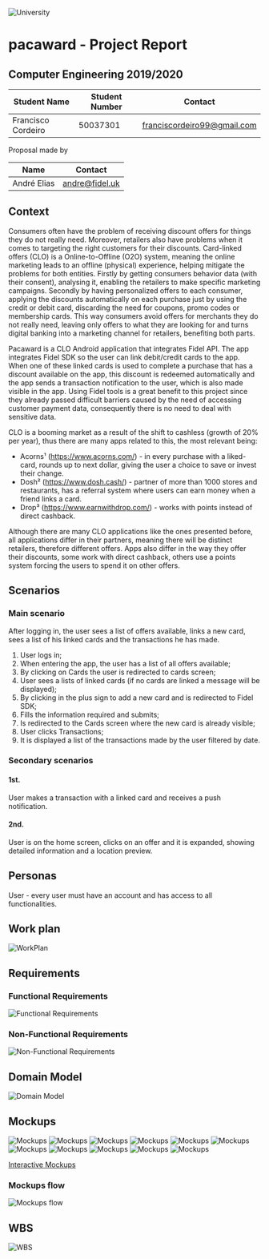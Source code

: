 ![University](https://www.iade.europeia.pt/hs-fs/hubfs/IADE-SITE/static/ue-iade-h75.png?width=444&name=ue-iade-h75.png)

# pacaward - Project Report

## Computer Engineering 2019/2020 

Student Name | Student Number | Contact
------------ | ------------- | -------------
Francisco Cordeiro | 50037301 | franciscordeiro99@gmail.com

Proposal made by

Name | Contact 
------------ | ------------- 
André Elias | andre@fidel.uk 


## Context

Consumers often have the problem of receiving discount offers for things they do not really need. Moreover, retailers also have problems when it comes to targeting the right customers for their discounts.
Card-linked offers (CLO) is a Online-to-Offline (O2O) system, meaning the online marketing leads to an offline (physical) experience, helping mitigate the problems for both entities. Firstly by getting consumers behavior data (with their consent), analysing it, enabling the retailers to make specific marketing campaigns. Secondly by having personalized offers to each consumer, applying the discounts automatically on each purchase just by using the credit or debit card, discarding the need for coupons, promo codes or membership cards.
This way consumers avoid offers for merchants they do not really need, leaving only offers to what they are looking for and turns digital banking into a marketing channel for retailers, benefiting both parts.

Pacaward is a CLO Android application that integrates Fidel API. The app integrates Fidel SDK so the user can link debit/credit cards to the app. When one of these linked cards is used to complete a purchase that has a discount available on the app, this discount is redeemed automatically and the app sends a transaction notification to the user, which is also made visible in the app.
Using Fidel tools is a great benefit to this project since they already passed difficult barriers caused by the need of accessing customer payment data, consequently there is no need to deal with sensitive data. 

CLO is a booming market as a result of the shift to cashless (growth of 20% per year), thus there are many apps related to this, the most relevant being:
* Acorns¹ (https://www.acorns.com/) - in every purchase with a liked-card, rounds up to next dollar, giving the user a choice to save or invest their change.</li>
* Dosh² (https://www.dosh.cash/) - partner of more than 1000 stores and restaurants, has a referral system where users can earn money when a friend links a card.</li> 
* Drop³ (https://www.earnwithdrop.com/) - works with points instead of direct cashback.</li>

Although there are many CLO applications like the ones presented before, all applications differ in their partners, meaning there will be distinct retailers, therefore different offers. Apps also differ in the way they offer their discounts, some work with direct cashback, others use a points system forcing the users to spend it on other offers.


## Scenarios
### Main scenario

After logging in, the user sees a list of offers available, links a new card, sees a list of his linked
cards and the transactions he has made.

1. User logs in;
2. When entering the app, the user has a list of all offers available;
3. By clicking on Cards the user is redirected to cards screen;
4. User sees a lists of linked cards (if no cards are linked a message will be displayed);
5. By clicking in the plus sign to add a new card and is redirected to Fidel SDK;
6. Fills the information required and submits;
7. Is redirected to the Cards screen where the new card is already visible;
8. User clicks Transactions;
9. It is displayed a list of the transactions made by the user filtered by date.

### Secondary scenarios

#### 1st.
User makes a transaction with a linked card and receives a push notification.
 
#### 2nd.
User is on the home screen, clicks on an offer and it is expanded, showing detailed information and a location preview.

## Personas
User - every user must have an account and has access to all functionalities.

## Work plan
![WorkPlan](https://raw.githubusercontent.com/c0rdeiro/pacaward/master/Deliverables/Attachments/workplanv2.jpg)

## Requirements

### Functional Requirements
![Functional Requirements](https://raw.githubusercontent.com/c0rdeiro/pacaward/master/Deliverables/Attachments/FR.jpg)

### Non-Functional Requirements
![Non-Functional Requirements](https://raw.githubusercontent.com/c0rdeiro/pacaward/master/Deliverables/Attachments/NFR.jpg)

## Domain Model
![Domain Model](https://raw.githubusercontent.com/c0rdeiro/pacaward/master/Deliverables/Attachments/DomainModel.jpg)
## Mockups

![Mockups](https://raw.githubusercontent.com/c0rdeiro/pacaward/master/Deliverables/Attachments/mockups/001.Splash%20screen.png)
![Mockups](https://raw.githubusercontent.com/c0rdeiro/pacaward/master/Deliverables/Attachments/mockups/002.Initial%20screen.png)
![Mockups](https://raw.githubusercontent.com/c0rdeiro/pacaward/master/Deliverables/Attachments/mockups/003.Login%20screen.png)
![Mockups](https://raw.githubusercontent.com/c0rdeiro/pacaward/master/Deliverables/Attachments/mockups/004.Sign%20up%20screen.png)
![Mockups](https://raw.githubusercontent.com/c0rdeiro/pacaward/master/Deliverables/Attachments/mockups/005.Main%20page.png)
![Mockups](https://raw.githubusercontent.com/c0rdeiro/pacaward/master/Deliverables/Attachments/mockups/007.Main%20page%20–%20detailed%20offer.png)
![Mockups](https://raw.githubusercontent.com/c0rdeiro/pacaward/master/Deliverables/Attachments/mockups/008.Transactions.png)
![Mockups](https://raw.githubusercontent.com/c0rdeiro/pacaward/master/Deliverables/Attachments/mockups/009.Cards[1].png)
![Mockups](https://raw.githubusercontent.com/c0rdeiro/pacaward/master/Deliverables/Attachments/mockups/011.Cards[2].png)
![Mockups](https://raw.githubusercontent.com/c0rdeiro/pacaward/master/Deliverables/Attachments/mockups/012.Card%20Delete.png)
![Mockups](https://raw.githubusercontent.com/c0rdeiro/pacaward/master/Deliverables/Attachments/mockups/006.Log%20out.png)

[Interactive Mockups](https://xd.adobe.com/view/fb51c454-218f-44e2-6668-dec95376cf5d-8d60/?fullscreen=off&hints=on)

### Mockups flow
![Mockups flow](https://raw.githubusercontent.com/c0rdeiro/pacaward/master/Deliverables/Attachments/mockups_flow.png)

## WBS
![WBS](https://raw.githubusercontent.com/c0rdeiro/pacaward/master/Deliverables/Attachments/wbs.png)
